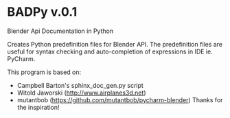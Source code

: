 # BADPy v.0.1
Blender Api Documentation in Python

Creates Python predefinition files for Blender API.
The predefinition files are useful for syntax checking and auto-completion of expressions in IDE ie. PyCharm.

This program is based on: 
- Campbell Barton's sphinx_doc_gen.py script
- Witold Jaworski (http://www.airplanes3d.net)
- mutantbob (https://github.com/mutantbob/pycharm-blender)
Thanks for the inspiration!
